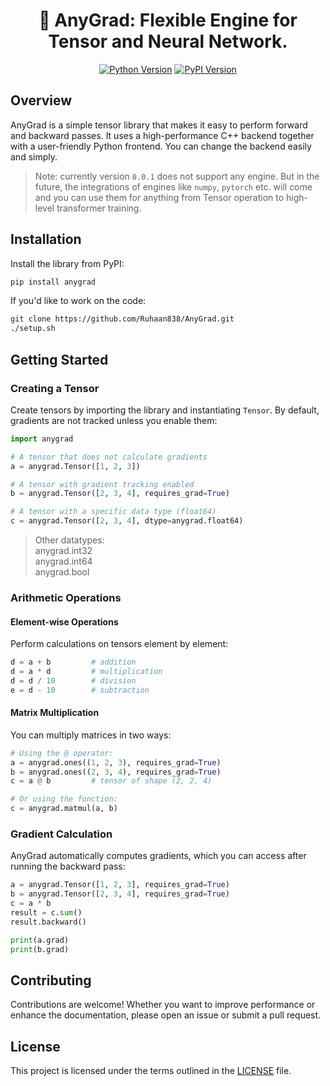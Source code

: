 <div align="center">
  
# 🚂 AnyGrad: Flexible Engine for Tensor and Neural Network.

[![Python Version](https://img.shields.io/badge/Python-3.10%2B-blue?logo=python)](https://www.python.org/)  [![PyPI Version](https://img.shields.io/pypi/v/anygrad?color=yellow&logo=pypi)](https://pypi.org/project/anygrad/)  


</div>

## Overview
AnyGrad is a simple tensor library that makes it easy to perform forward and backward passes. It uses a high-performance C++ backend together with a user-friendly Python frontend. You can change the backend easily and simply.

> Note: currently version `0.0.1` does not support any engine. 
But in the future, the integrations of engines like `numpy`, `pytorch` etc. will come and you can use them for anything from Tensor operation to high-level transformer training. 

## Installation
Install the library from PyPI:
```bash
pip install anygrad
```

If you'd like to work on the code:
```bash
git clone https://github.com/Ruhaan838/AnyGrad.git
./setup.sh
```

## Getting Started
### Creating a Tensor
Create tensors by importing the library and instantiating `Tensor`. By default, gradients are not tracked unless you enable them:
```python
import anygrad

# A tensor that does not calculate gradients
a = anygrad.Tensor([1, 2, 3])  

# A tensor with gradient tracking enabled
b = anygrad.Tensor([2, 3, 4], requires_grad=True)  

# A tensor with a specific data type (float64)
c = anygrad.Tensor([2, 3, 4], dtype=anygrad.float64)
```
> Other datatypes:<br>
anygrad.int32 <br>
anygrad.int64 <br>
anygrad.bool <br>

### Arithmetic Operations
#### Element-wise Operations
Perform calculations on tensors element by element:
```python
d = a + b         # addition
d = a * d         # multiplication
d = d / 10        # division
e = d - 10        # subtraction
```

#### Matrix Multiplication
You can multiply matrices in two ways:
```python
# Using the @ operator:
a = anygrad.ones((1, 2, 3), requires_grad=True)
b = anygrad.ones((2, 3, 4), requires_grad=True)
c = a @ b         # tensor of shape (2, 2, 4)

# Or using the function:
c = anygrad.matmul(a, b)
```

### Gradient Calculation
AnyGrad automatically computes gradients, which you can access after running the backward pass:
```python
a = anygrad.Tensor([1, 2, 3], requires_grad=True)
b = anygrad.Tensor([2, 3, 4], requires_grad=True)
c = a * b 
result = c.sum()
result.backward()

print(a.grad)
print(b.grad)
```

## Contributing
Contributions are welcome! Whether you want to improve performance or enhance the documentation, please open an issue or submit a pull request.

## License
This project is licensed under the terms outlined in the [LICENSE](LICENSE) file.